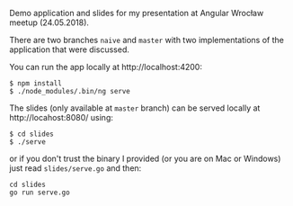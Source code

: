 Demo application and slides for my presentation at Angular Wrocław meetup (24.05.2018).

There are two branches `naive` and `master` with two implementations of the application that were discussed.

You can run the app locally at http://localhost:4200:
```
$ npm install
$ ./node_modules/.bin/ng serve
```

The slides (only available at `master` branch) can be served locally at http://locahost:8080/ using:
```
$ cd slides
$ ./serve
```

or if you don't trust the binary I provided (or you are on Mac or Windows) just read `slides/serve.go` and then:
```
cd slides
go run serve.go
```

